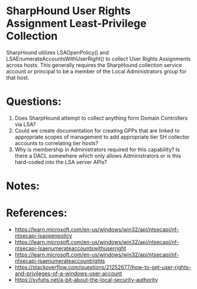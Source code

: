 # SharpHound User Rights Assignment Least-Privilege Collection

SharpHound utilizes LSAOpenPolicy() and LSAEnumerateAccountsWithUserRight() to collect User Rights Assignments across hosts. This generally requires the SharpHound collection service account or principal to be a member of the Local Administrators group for that host.

# Questions:

1. Does SharpHound attempt to collect anything form Domain Controllers via LSA?
2. Could we create documentation for creating GPPs that are linked to appropriate scopes of management to add appropriate tier SH collector accounts to correlating tier hosts?
3. Why is membership in Administrators required for this capability? Is there a DACL somewhere which only allows Administrators or is this hard-coded into the LSA server APIs?

# Notes:

# References:

- https://learn.microsoft.com/en-us/windows/win32/api/ntsecapi/nf-ntsecapi-lsaopenpolicy
- https://learn.microsoft.com/en-us/windows/win32/api/ntsecapi/nf-ntsecapi-lsaenumerateaccountswithuserright
- https://learn.microsoft.com/en-us/windows/win32/api/ntsecapi/nf-ntsecapi-lsaenumerateaccountrights
- https://stackoverflow.com/questions/21252677/how-to-get-user-rights-and-privileges-of-a-windows-user-account
- https://syfuhs.net/a-bit-about-the-local-security-authority
